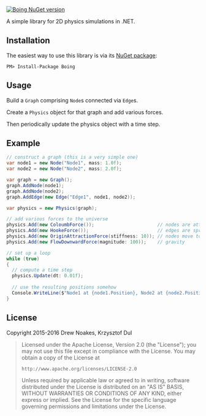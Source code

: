[![Boing NuGet version](https://img.shields.io/nuget/v/Boing.svg)](https://www.nuget.org/packages/Boing/)

A simple library for 2D physics simulations in .NET.

## Installation

The easiest way to use this library is via its [NuGet package](https://www.nuget.org/packages/Boing/):

    PM> Install-Package Boing

## Usage

Build a `Graph` comprising `Node`s connected via `Edge`s.

Create a `Physics` object for that graph and add various forces.

Then periodically update the physics object with a time step.

## Example

```csharp
// construct a graph (this is a very simple one)
var node1 = new Node("Node1", mass: 1.0f);
var node2 = new Node("Node2", mass: 2.0f);

var graph = new Graph();
graph.AddNode(node1);
graph.AddNode(node2);
graph.AddEdge(new Edge("Edge1", node1, node2));

var physics = new Physics(graph);

// add various forces to the universe
physics.Add(new ColoumbForce());                       // nodes are attracted
physics.Add(new HookeForce());                         // edges are springs
physics.Add(new OriginAttractionForce(stiffness: 10)); // nodes move towards the origin
physics.Add(new FlowDownwardForce(magnitude: 100));    // gravity

// set up a loop
while (true)
{
  // compute a time step
  physics.Update(dt: 0.01f);
  
  // use the resulting positions somehow
  Console.WriteLine($"Node1 at {node1.Position}, Node2 at {node2.Position}");
}
```

## License

Copyright 2015-2016 Drew Noakes, Krzysztof Dul

> Licensed under the Apache License, Version 2.0 (the "License");
> you may not use this file except in compliance with the License.
> You may obtain a copy of the License at
>
>     http://www.apache.org/licenses/LICENSE-2.0
>
> Unless required by applicable law or agreed to in writing, software
> distributed under the License is distributed on an "AS IS" BASIS,
> WITHOUT WARRANTIES OR CONDITIONS OF ANY KIND, either express or implied.
> See the License for the specific language governing permissions and
> limitations under the License.
